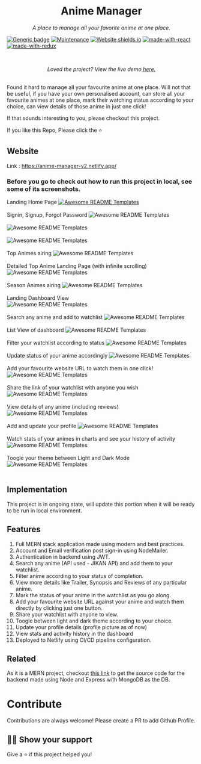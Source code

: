 <h1 align="center">Anime Manager</h1>
<p align="center"><i>A place to manage all your favorite anime at one place.</i></p>

[![Generic badge](https://img.shields.io/badge/<Ongoing>-<YES>-<COLOR>.svg)](https://shields.io/)
[![Maintenance](https://img.shields.io/badge/Maintained%3F-yes-green.svg)](https://GitHub.com/Naereen/StrapDown.js/graphs/commit-activity)
[![Website shields.io](https://img.shields.io/website-up-down-green-red/http/shields.io.svg)](http://shields.io/)
[![made-with-react](https://img.shields.io/badge/Made%20with-React-1f425f.svg)](https://www.gnu.org/software/bash/)
[![made-with-redux](https://img.shields.io/badge/Made%20with-Redux-1f425f.svg)](https://www.gnu.org/software/bash/)

<br>
<p align="center"><i>Loved the project? View the live demo<a href="https://anime-manager-v2.netlify.app"> here.</a></i></p>
<br>
Found it hard to manage all your favourite anime at one place. Will not that be useful, if you have your 
own personalised account, can store all your favourite animes at one place, mark their watching status according to your choice, can view details of those anime in just one click!

If that sounds interesting to you, please checkout this project.

If you like this Repo, Please click the :star:

## Website

Link : https://anime-manager-v2.netlify.app/

### Before you go to check out how to run this project in local, see some of its screenshots.

Landing Home Page
<a href="https://anime-manager-v2.netlify.app/"><img src="https://raw.githubusercontent.com/Cshayan/Helpful-Online-Links/master/anime-manager-v2/homev2.png" alt="Awesome README Templates" /></a>
<br/><br/>
Signin, Signup, Forgot Password
<img src="https://raw.githubusercontent.com/Cshayan/Helpful-Online-Links/master/anime-manager-v2/loginV2.png" alt="Awesome README Templates" />
<br/><br />
<img src="https://raw.githubusercontent.com/Cshayan/Helpful-Online-Links/master/anime-manager-v2/signUpV2.png" alt="Awesome README Templates" />
<br/><br />
<img src="https://raw.githubusercontent.com/Cshayan/Helpful-Online-Links/master/anime-manager-v2/forgotPasswordV2.png" alt="Awesome README Templates" />
<br/><br />
Top Animes airing
<img src="https://raw.githubusercontent.com/Cshayan/Helpful-Online-Links/master/anime-manager-v2/topAnimesv2.png" alt="Awesome README Templates" />
<br/><br/>
Detailed Top Anime Landing Page (with infinite scrolling)
<img src="https://raw.githubusercontent.com/Cshayan/Helpful-Online-Links/master/anime-manager-v2/topAnimeLandingPageV2.png" alt="Awesome README Templates" />
<br/><br/>
Season Animes airing
<img src="https://raw.githubusercontent.com/Cshayan/Helpful-Online-Links/master/anime-manager-v2/seasonAnimesv2.png" alt="Awesome README Templates" />
<br/><br/>
Landing Dashboard View  
 <img src="https://raw.githubusercontent.com/Cshayan/Helpful-Online-Links/master/anime-manager-v2/dashboardV2.png" alt="Awesome README Templates" />
<br/><br/> Search any anime and add to watchlist
<img src="https://raw.githubusercontent.com/Cshayan/Helpful-Online-Links/master/anime-manager-v2/searchAnimesV2.png" alt="Awesome README Templates" />
<br/><br/> List View of dashboard
<img src="https://raw.githubusercontent.com/Cshayan/Helpful-Online-Links/master/anime-manager-v2/listViewAnimesV2.png" alt="Awesome README Templates" />
<br/><br/> Filter your watchlist according to status
<img src="https://raw.githubusercontent.com/Cshayan/Helpful-Online-Links/master/anime-manager-v2/filteredAnimesV2.png" alt="Awesome README Templates" />
<br/><br/> Update status of your anime accordingly
<img src="https://raw.githubusercontent.com/Cshayan/Helpful-Online-Links/master/anime-manager-v2/statusUpdateAnimeV2.png" alt="Awesome README Templates" />
<br/><br/> Add your favourite website URL to watch them in one click!
<img src="https://raw.githubusercontent.com/Cshayan/Helpful-Online-Links/master/anime-manager-v2/addAnimeURLV2.png" alt="Awesome README Templates" />
<br/><br/> Share the link of your watchlist with anyone you wish
<img src="https://github.com/Cshayan/Helpful-Online-Links/blob/master/anime-manager-v2/shareWatchlistV2.png" alt="Awesome README Templates" />
<br/><br/> View details of any anime (including reviews)
<img src="https://raw.githubusercontent.com/Cshayan/Helpful-Online-Links/master/anime-manager-v2/animeDetailsV2.png" alt="Awesome README Templates" />
<br/><br/> Add and update your profile
<img src="https://raw.githubusercontent.com/Cshayan/Helpful-Online-Links/master/anime-manager-v2/updateProfilePicV2.png" alt="Awesome README Templates" />
<br/><br/> Watch stats of your animes in charts and see your history of activity
<img src="https://github.com/Cshayan/Helpful-Online-Links/blob/master/anime-manager-v2/viewStatsV2.png" alt="Awesome README Templates" />
<br/><br/> Toogle your theme between Light and Dark Mode
<img src="https://raw.githubusercontent.com/Cshayan/Helpful-Online-Links/master/anime-manager-v2/lightThemeV2.png" alt="Awesome README Templates" />
<br/><br/>

## Implementation

This project is in ongoing state, will update this portion when it will be ready to be run in local environment.

## Features

1. Full MERN stack application made using modern and best practices.
2. Account and Email verification post sign-in using NodeMailer.
3. Authentication in backend using JWT.
4. Search any anime (API used - JIKAN API) and add them to your watchlist.
5. Filter anime according to your status of completion.
6. View more details like Trailer, Synopsis and Reviews of any particular anime.
7. Mark the status of your anime in the watchlist as you go along.
8. Add your favourite website URL against your anime and watch them directly by clicking just one button.
9. Share your watchlist with anyone to view.
10. Toogle between light and dark theme according to your choice.
11. Update your profile details (profile picture as of now)
12. View stats and activity history in the dashboard
13. Deployed to Netlify using CI/CD pipeline configuration.

## Related

As it is a MERN project, checkout <a href="https://github.com/Cshayan/Anime-Manager-v2-Server">this link</a> to get the source code for the backend made using Node and Express with MongoDB as the DB.

# Contribute

Contributions are always welcome! Please create a PR to add Github Profile.

## :man_astronaut: Show your support

Give a ⭐️ if this project helped you!
